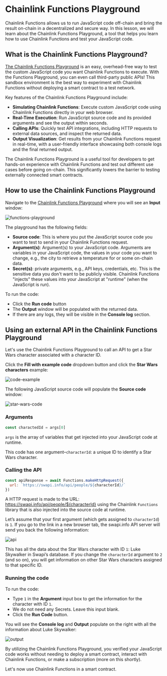 # Chainlink Functions Playground

Chainlink Functions allows us to run JavaScript code off-chain and bring the result on-chain in a decentralized and secure way. In this lesson, we will learn about the Chainlink Functions Playground, a tool that helps you learn how to use Chainlink Functions and test your JavaScript code. 

## What is the Chainlink Functions Playground?

[The Chainlink Functions Playground](https://functions.chain.link/playground/60f46de7-d42a-45d6-aade-e41a15160dbe) is an easy, overhead-free way to test the custom JavaScript code you want Chainlink Functions to execute. With the Functions Playground, you can even call third-party public APIs! This sandbox environment is the best way to experiment with Chainlink Functions without deploying a smart contract to a test network.

Key features of the Chainlink Functions Playground include:

- **Simulating Chainlink Functions**: Execute custom JavaScript code using Chainlink Functions directly in your web browser.
- **Real-Time Execution**: Run JavaScript source code and its provided arguments and see the output within seconds.
- **Calling APIs**: Quickly test API integrations, including HTTP requests to external data sources, and inspect the returned data.
- **Output Visualization**: Get results from your Chainlink Functions request in real-time, with a user-friendly interface showcasing both console logs and the final returned output.

The Chainlink Functions Playground is a useful tool for developers to get hands-on experience with Chainlink Functions and test out different use cases before going on-chain. This significantly lowers the barrier to testing externally connected smart contracts.

## How to use the Chainlink Functions Playground

Navigate to the [Chainlink Functions Playground](https://functions.chain.link/playground) where you will see an **Input** window:

![functions-playground](/chainlink-fundamentals/7-chainlink-functions/assets/functions-playground.png)

The playground has the following fields:

- **Source code**: This is where you put the JavaScript source code you want to test to send in your Chainlink Functions request.
- **Argument(s)**: Argument(s) to your JavaScript code. Arguments are variables in your JavaScript code, the values in your code you want to change, e.g., the city to retrieve a temperature for or some on-chain data.
- **Secret(s)**: private arguments, e.g., API keys, credentials, etc. This is the sensitive data you don't want to be publicly visible. Chainlink Functions "injects" these values into your JavaScript at "runtime" (when the JavaScript is run).

To run the code:

- Click the **Run code** button 
- The **Output** window will be populated with the returned data. 
- If there are any logs, they will be visible in the **Console log** section.

## Using an external API in the Chainlink Functions Playground

Let's use the Chainlink Functions Playground to call an API to get a Star Wars character associated with a character ID.

Click the **Fill with example code** dropdown button and click the **Star Wars characters** example:

![code-example](/chainlink-fundamentals/7-chainlink-functions/assets/code-example.png)

The following JavaScript source code will populate the **Source code** window:

![star-wars-code](/chainlink-fundamentals/7-chainlink-functions/assets/star-wars-code.png)

### Arguments 

```javascript
const charactedId = args[0]
```

`args` is the array of variables that get injected into your JavaScript code at runtime.

This code has one argument–`characterId`: a unique ID to identify a Star Wars character. 

### Calling the API

```javascript
const apiResponse = await Functions.makeHttpRequest({
  url: `https://swapi.info/api/people/${characterId}/`
})
```

A HTTP request is made to the URL: https://swapi.info/api/people/${characterId} using the Chainlink `Functions` library that is also injected into the source code at runtime.

Let’s assume that your first argument (which gets assigned to `characterId`) is `1`. If you go to the link in a new browser tab, the swapi.info API server will send you back the following information:

![api](/chainlink-fundamentals/7-chainlink-functions/assets/api.png)

This has all the data about the Star Wars character with ID `1`: Luke Skywalker in Swapi’s database. If you change the `characterId` argument to `2` (and so on), you will get information on other Star Wars characters assigned to that specific ID.

### Running the code

To run the code:

- Type `1` in the **Argument** input box to get the information for the character with ID `1`.
- We do not need any Secrets. Leave this input blank.
- Click the **Run Code** button.

You will see the **Console log** and **Output** populate on the right with all the information about Luke Skywalker:

![output](/chainlink-fundamentals/7-chainlink-functions/assets/output.png)

By utilizing the Chainlink Functions Playground, you verified your JavaScript code works without needing to deploy a smart contract, interact with Chainlink Functions, or make a subscription (more on this shortly).

Let's now use Chainlink Functions in a smart contract.
